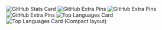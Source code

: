 ![GitHub Stats Card](https://github-readme-stats.vercel.app/api?username=HideBa)
![GitHub Extra Pins](https://github-readme-stats.vercel.app/api/pin/?username=HideBa&repo=soroha-api)
![GitHub Extra Pins](https://github-readme-stats.vercel.app/api/pin/?username=HideBa&repo=soroha-web)
![GitHub Extra Pins](https://github-readme-stats.vercel.app/api/pin/?username=HideBa&repo=tabelog_nlp)
![Top Languages Card](https://github-readme-stats.vercel.app/api/top-langs/?username=HideBa)
![Top Languages Card (Compact layout)](https://github-readme-stats.vercel.app/api/top-langs/?username=HideBa&layout=compact)
<!--
**HideBa/HideBa** is a ✨ _special_ ✨ repository because its `README.md` (this file) appears on your GitHub profile.

Here are some ideas to get you started:

- 🔭 I’m currently working on ...
- 🌱 I’m currently learning ...
- 👯 I’m looking to collaborate on ...
- 🤔 I’m looking for help with ...
- 💬 Ask me about ...
- 📫 How to reach me: ...
- 😄 Pronouns: ...
- ⚡ Fun fact: ...
-->

